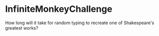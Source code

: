 # InfiniteMonkeyChallenge
 How long will it take for random typing to recreate one of Shakespeare's greatest works?
